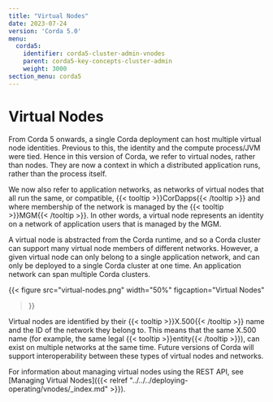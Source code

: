 ```yaml
---
title: "Virtual Nodes"
date: 2023-07-24
version: 'Corda 5.0'
menu:
  corda5:
    identifier: corda5-cluster-admin-vnodes
    parent: corda5-key-concepts-cluster-admin
    weight: 3000
section_menu: corda5
---
```


# Virtual Nodes

From Corda 5 onwards, a single Corda deployment can host multiple virtual node identities. Previous to this, the identity and the compute process/JVM were tied. Hence in this version of Corda, we refer to virtual nodes, rather than nodes. They are now a context in which a distributed application runs, rather than the process itself.

We now also refer to application networks, as networks of virtual nodes that all run the same, or compatible, {{< tooltip >}}CorDapps{{< /tooltip >}} and where membership of the network is managed by the {{< tooltip >}}MGM{{< /tooltip >}}. In other words, a virtual node represents an identity on a network of application users that is managed by the MGM.

A virtual node is abstracted from the Corda runtime, and so a Corda cluster can support many virtual node members of different networks. However, a given virtual node can only belong to a single application network, and can only be deployed to a single Corda cluster at one time. An application network can span multiple Corda clusters.

{{<
  figure
	 src="virtual-nodes.png"
   width="50%"
	 figcaption="Virtual Nodes"
>}}

Virtual nodes are identified by their {{< tooltip >}}X.500{{< /tooltip >}} name and the ID of the network they belong to. This means that the same X.500 name (for example, the same legal {{< tooltip >}}entity{{< /tooltip >}}), can exist on multiple networks at the same time.
Future versions of Corda will support interoperability between these types of virtual nodes and networks.

For information about managing virtual nodes using the REST API, see [Managing Virtual Nodes]({{< relref "../../../deploying-operating/vnodes/_index.md" >}}).

